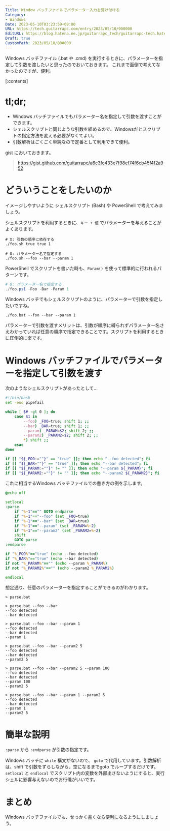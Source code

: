 ```yaml
---
Title: Window バッチファイルでパラメーター入力を受け付ける
Category:
- Windows
Date: 2023-05-10T03:23:59+09:00
URL: https://tech.guitarrapc.com/entry/2023/05/10/000000
EditURL: https://blog.hatena.ne.jp/guitarrapc_tech/guitarrapc-tech.hatenablog.com/atom/entry/4207575160647560076
Draft: true
CustomPath: 2023/05/10/000000
---
```


Windows バッチファイル (.bat や .cmd) を実行するときに、パラメーターを指定して引数を渡したいと思ったのでおいておきます。
これまで面倒で考えてなかったのですが、便利。

[:contents]

# tl;dr;

* Windows バッチファイルでもパラメーター名を指定して引数を渡すことができます。
* シェルスクリプトと同じような引数を組めるので、Windowsだとスクリプトの指定方法を変える必要がなくてよい。
* 引数解析はごくごく単純なので定番として利用できて便利。

gist においておきます。

> https://gist.github.com/guitarrapc/a6c3fc433e7f98ef74f6cb45f4f2a952

# どういうことをしたいのか

イメージしやすいように シェルスクリプト (Bash) や PowerShell で考えてみましょう。

シェルスクリプトを利用するときに、`キー + 値` でパラメーターを与えることがよくあります。

```shell
# X: 引数の順序に依存する
./foo.sh true true 1

# O: パラメーター名で指定する
./foo.sh --foo --bar --param 1
```

PowerShell でスクリプトを書いた時も、`Param()` を使って標準的に行われるパターンです。

```powershell
# O: パラメーター名で指定する
./foo.ps1 -Foo -Bar -Param 1
```

Windows バッチでもシェルスクリプトのように、パラメーターで引数を指定したいですね。

```shell
./foo.bat --foo --bar --param 1
```

パラメーターで引数を渡すメリットは、引数が順序に縛られずパラメーター名さえわかっていれば任意の順序で指定できることです。スクリプトを利用するときに圧倒的に楽です。

# Windows バッチファイルでパラメーターを指定して引数を渡す

次のようなシェルスクリプトがあったとして...

```bash
#!/bin/bash
set -euo pipefail

while [ $# -gt 0 ]; do
    case $1 in
        --foo) _FOO=true; shift 1; ;;
        --bar) _BAR=true; shift 1; ;;
        --param) _PARAM=$2; shift 2; ;;
        --param2) _PARAM2=$2; shift 2; ;;
        *) shift ;;
    esac
done

if [[ "${_FOO:=""}" == "true" ]]; then echo "--foo detected"; fi
if [[ "${_BAR=""}" == "true" ]]; then echo "--bar detected"; fi
if [[ "${_PARAM:=""}" != "" ]]; then echo "--param ${_PARAM}"; fi
if [[ "${_PARAM2:=""}" != "" ]]; then echo "--param2 ${_PARAM2}"; fi
```

これに相当するWindows バッチファイルでの書き方の例を示します。

```bat
@echo off

setlocal
:parse
    if "%~1"=="" GOTO endparse
    if "%~1"=="--foo" (set _FOO=true)
    if "%~1"=="--bar" (set _BAR=true)
    if "%~1"=="--param" (set _PARAM=%~2)
    if "%~1"=="--param2" (set _PARAM2=%~2)
    shift
    GOTO parse
:endparse

if "%_FOO%"=="true" (echo --foo detected)
if "%_BAR%"=="true" (echo --bar detected)
if not "%_PARAM%"=="" (echo --param %_PARAM%)
if not "%_PARAM2%"=="" (echo --param2 %_PARAM2%)

endlocal
```

想定通り、任意のパラメーターを指定することができるのがわかります。

```shell
> parse.bat

> parse.bat --foo --bar
--foo detected
--bar detected

> parse.bat --foo --bar --param 1
--foo detected
--bar detected
--param 1

> parse.bat --foo --bar --param2 5
--foo detected
--bar detected
--param2 5

> parse.bat --foo --bar --param2 5 --param 100
--foo detected
--bar detected
--param 100
--param2 5

> parse.bat --foo --bar --param 1 --param2 5
--foo detected
--bar detected
--param 1
--param2 5
```

# 簡単な説明

`:parse` から `:endparse` が引数の指定です。

Windows バッチに `while` 構文がないので、 `goto` で代用しています。引数解析は、shift で引数をずらしながら、空になるまでgoto でループするだけです。
`setlocal` と `endlocal` でスクリプト内の変数を外部出さないようにすると、実行シェルに影響与えないのでお行儀がいいです。

# まとめ

Windows バッチファイルでも、せっかく書くなら便利になるようにしましょう。
